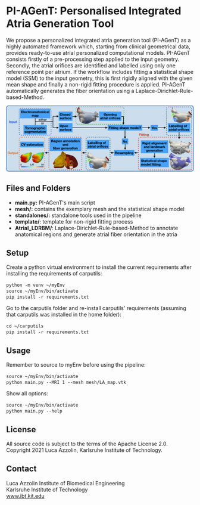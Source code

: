 # PI-AGenT: Personalised Integrated Atria Generation Tool

We propose a personalized integrated atria generation tool (PI-AGenT) as a highly automated framework which, starting from clinical geometrical data, provides ready-to-use atrial personalized computational models. 
PI-AGenT consists firstly of a pre-processing step applied to the input geometry. Secondly, the atrial orifices are identified and labelled using only one reference point per atrium. If the workflow includes fitting a statistical shape model (SSM) to the input geometry, this is first rigidly aligned with the given mean shape and finally a non-rigid fitting procedure is applied. PI-AGenT automatically generates the fiber orientation using a Laplace-Dirichlet-Rule-based-Method.

![Pipeline](/images/pipeline.png)

## Files and Folders

- **main.py:** PI-AGenT's main script
- **mesh/:** contains the exemplary mesh and the statistical shape model
- **standalones/:** standalone tools used in the pipeline
- **template/**: template for non-rigid fitting process
- **Atrial_LDRBM/**: Laplace-Dirichlet-Rule-based-Method to annotate anatomical regions and generate atrial fiber orientation in the atria

## Setup

Create a python virtual environment to install the current requirements after installing the requirements of carputils: 
```
python -m venv ~/myEnv
source ~/myEnv/bin/activate
pip install -r requirements.txt

```
Go to the carputils folder and re-install carputils' requirements (assuming that carputils was installed in the home folder):
```
cd ~/carputils
pip install -r requirements.txt
```
## Usage

Remember to source to myEnv before using the pipeline:
```
source ~/myEnv/bin/activate
python main.py --MRI 1 --mesh mesh/LA_map.vtk
```
Show all options:
```
source ~/myEnv/bin/activate
python main.py --help
```

## License

All source code is subject to the terms of the Apache License 2.0.  
Copyright 2021 Luca Azzolin, Karlsruhe Institute of Technology.

## Contact

Luca Azzolin
Institute of Biomedical Engineering  
Karlsruhe Institute of Technology  
www.ibt.kit.edu
